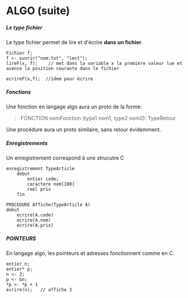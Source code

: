 # ALGO (suite)

##### Le type fichier

Le type fichier permet de lire et d'écrire **dans un fichier**.

```
Fichier f;
f <- ouvrir("nom.txt", "lect");
lireF(x, f);    // met dans la variable x la première valeur lue et avance la position courante dans le fichier

ecrireF(x,f);  //idem pour écrire
```
##### Fonctions
Une fonction en langage algo aura un proto de la forme: 
 > FONCTION nomFonction (type1 nom1, type2 nom2): TypeRetour

Une procédure aura un proto similaire, sans retour évidemment.

##### Enregistrements
Un enregistrement correspond à une strucutre C

```
enregistrement TypeArticle
	début
		entier code;
		caractere nom[100]
		reel prix
	fin

PROCEDURE Affiche(TypeArticle A)
debut
	ecrire(A.code)
	ecrire(A.nom)
	ecrire(A.prix)

```
##### POINTEURS

En langage algo, les pointeurs et adresses fonctionnent comme en C.

```
entier n;
entier* p;
n <- 2;
p <- &n;
*p <- *p + 1
ecrire(n);   // affiche 3   

```


